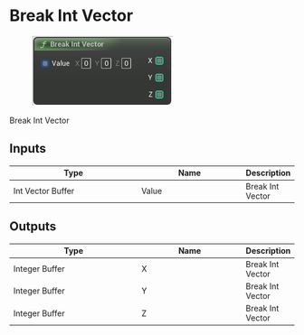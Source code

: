 # Break Int Vector

<div align="left" data-full-width="false">

<figure><img src="Break_Int_Vector.png" alt=""><figcaption></figcaption></figure>

</div>

Break Int Vector

## Inputs

<table>
<thead><tr><th width="250">Type</th><th width="200">Name</th><th>Description</th></tr></thead>
<tbody>
<tr><td>Int Vector Buffer</td><td>Value</td><td>Break Int Vector</td></tr>
</tbody>
</table>

## Outputs

<table>
<thead><tr><th width="250">Type</th><th width="200">Name</th><th>Description</th></tr></thead>
<tbody>
<tr><td>Integer Buffer</td><td>X</td><td>Break Int Vector</td></tr>
<tr><td>Integer Buffer</td><td>Y</td><td>Break Int Vector</td></tr>
<tr><td>Integer Buffer</td><td>Z</td><td>Break Int Vector</td></tr>
</tbody>
</table>